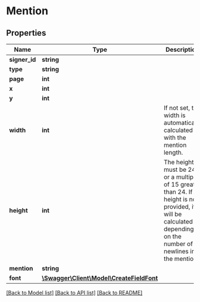 # Mention

## Properties
Name | Type | Description | Notes
------------ | ------------- | ------------- | -------------
**signer_id** | **string** |  | 
**type** | **string** |  | 
**page** | **int** |  | 
**x** | **int** |  | 
**y** | **int** |  | 
**width** | **int** | If not set, the width is automatically calculated with the mention length. | [optional] 
**height** | **int** | The height must be 24 or a multiple of 15 greater than 24. If height is not provided, it will be calculated depending on the number of newlines in the mention. | [optional] 
**mention** | **string** |  | 
**font** | [**\Swagger\Client\Model\CreateFieldFont**](CreateFieldFont.md) |  | [optional] 

[[Back to Model list]](../../README.md#documentation-for-models) [[Back to API list]](../../README.md#documentation-for-api-endpoints) [[Back to README]](../../README.md)

